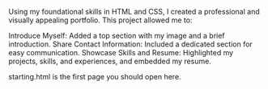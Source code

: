 Using my foundational skills in HTML and CSS, I created a professional and visually appealing portfolio. This project allowed me to:

Introduce Myself: Added a top section with my image and a brief introduction.
Share Contact Information: Included a dedicated section for easy communication.
Showcase Skills and Resume: Highlighted my projects, skills, and experiences, and embedded my resume.

starting.html is the first page you should open here.
